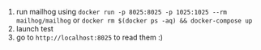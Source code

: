 1. run mailhog using `docker run -p 8025:8025 -p 1025:1025 --rm mailhog/mailhog` or `docker rm $(docker ps -aq) && docker-compose up`
1. launch test
1. go to `http://localhost:8025` to read them :)